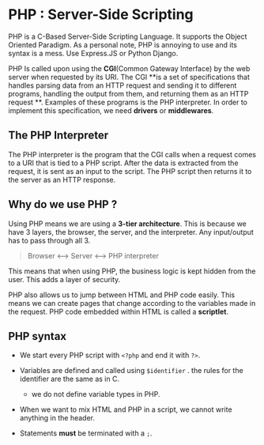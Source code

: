 # PHP : Server-Side Scripting

PHP is a C-Based Server-Side Scripting Language. It supports the Object 
Oriented Paradigm. As a personal note, PHP is annoying to use and its 
syntax is a mess. Use Express.JS or Python Django.

PHP Is called upon using the **CGI**(Common Gateway Interface) by the web server
when requested by its URI. The CGI **is a set of specifications that 
handles parsing data from an HTTP request and sending it to different 
programs, handling the output from them, and returning them as an HTTP request
**. Examples of these programs is the PHP interpreter. 
In order to implement this specification, we need **drivers** or
**middlewares**. 

## The PHP Interpreter

The PHP interpreter is the program that the CGI calls when a request comes
to a URI that is tied to a PHP script. After the data is extracted from
the request, it is sent as an input to the script. The PHP script then 
returns it to the server as an HTTP response. 

## Why do we use PHP ?

Using PHP means we are using a **3-tier architecture**. This is because
we have 3 layers, the browser, the server, and the interpreter. Any 
input/output has to pass through all 3.

> Browser <--> Server <--> PHP interpreter

This means that when  using PHP, the business logic is kept hidden
from the user. This adds a layer of security.

PHP also allows us to jump between HTML and PHP code easily. This means 
we can create pages that change according to the variables made in the request. 
PHP code embedded within HTML is called a **scriptlet**.

## PHP syntax

- We start every PHP script with ```<?php``` and end it with ```?>```.

- Variables are defined and called using ```$identifier``` . the rules for
the identifier are the same as in C.

   - we do not define variable types in PHP.

- When we want to mix HTML and PHP in a script, we cannot write anything
in the header.

- Statements **must** be terminated with a ```;```.

